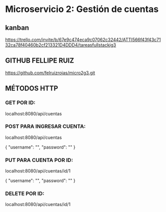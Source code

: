 # Microservicio 2: Gestión de cuentas 

## kanban

https://trello.com/invite/b/67e9c474eca9c07062c32442/ATTI566f43f43c7132ca78f40460b2cf213321D4DDD4/tareasfullstackig3

## GITHUB FELLIPE RUIZ

https://github.com/felruizrojas/micro2g3.git

## MÉTODOS HTTP

### GET POR ID:
localhost:8080/api/cuentas

### POST PARA INGRESAR CUENTA:
localhost:8080/api/cuentas

{
  "username": "",
  "password": ""
}

### PUT PARA CUENTA POR ID:
localhost:8080/api/cuentas/id/1

{
  "username": "",
  "password": ""
}

### DELETE POR ID:
localhost:8080/api/cuentas/id/1